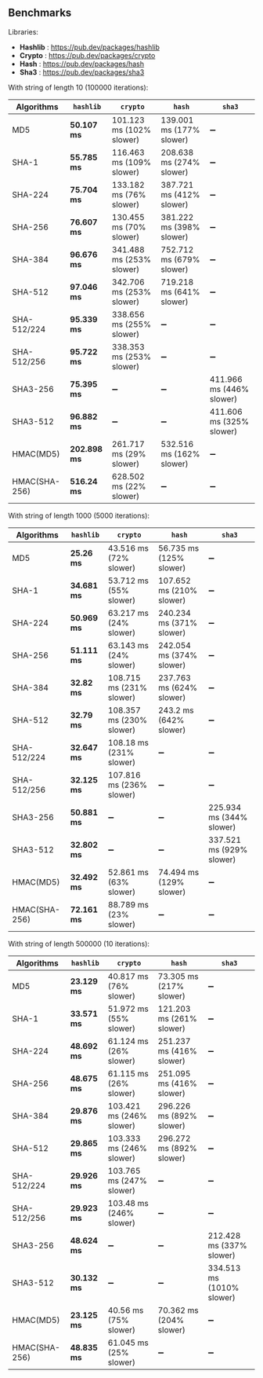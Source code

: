 ## Benchmarks

Libraries:

- **Hashlib** : https://pub.dev/packages/hashlib
- **Crypto** : https://pub.dev/packages/crypto
- **Hash** : https://pub.dev/packages/hash
- **Sha3** : https://pub.dev/packages/sha3

With string of length 10 (100000 iterations):

| Algorithms    | `hashlib`      | `crypto`                 | `hash`                   | `sha3`                   |
| ------------- | -------------- | ------------------------ | ------------------------ | ------------------------ |
| MD5           | **50.107 ms**  | 101.123 ms (102% slower) | 139.001 ms (177% slower) | ➖                       |
| SHA-1         | **55.785 ms**  | 116.463 ms (109% slower) | 208.638 ms (274% slower) | ➖                       |
| SHA-224       | **75.704 ms**  | 133.182 ms (76% slower)  | 387.721 ms (412% slower) | ➖                       |
| SHA-256       | **76.607 ms**  | 130.455 ms (70% slower)  | 381.222 ms (398% slower) | ➖                       |
| SHA-384       | **96.676 ms**  | 341.488 ms (253% slower) | 752.712 ms (679% slower) | ➖                       |
| SHA-512       | **97.046 ms**  | 342.706 ms (253% slower) | 719.218 ms (641% slower) | ➖                       |
| SHA-512/224   | **95.339 ms**  | 338.656 ms (255% slower) | ➖                       | ➖                       |
| SHA-512/256   | **95.722 ms**  | 338.353 ms (253% slower) | ➖                       | ➖                       |
| SHA3-256      | **75.395 ms**  | ➖                       | ➖                       | 411.966 ms (446% slower) |
| SHA3-512      | **96.882 ms**  | ➖                       | ➖                       | 411.606 ms (325% slower) |
| HMAC(MD5)     | **202.898 ms** | 261.717 ms (29% slower)  | 532.516 ms (162% slower) | ➖                       |
| HMAC(SHA-256) | **516.24 ms**  | 628.502 ms (22% slower)  | ➖                       | ➖                       |

With string of length 1000 (5000 iterations):

| Algorithms    | `hashlib`     | `crypto`                 | `hash`                   | `sha3`                   |
| ------------- | ------------- | ------------------------ | ------------------------ | ------------------------ |
| MD5           | **25.26 ms**  | 43.516 ms (72% slower)   | 56.735 ms (125% slower)  | ➖                       |
| SHA-1         | **34.681 ms** | 53.712 ms (55% slower)   | 107.652 ms (210% slower) | ➖                       |
| SHA-224       | **50.969 ms** | 63.217 ms (24% slower)   | 240.234 ms (371% slower) | ➖                       |
| SHA-256       | **51.111 ms** | 63.143 ms (24% slower)   | 242.054 ms (374% slower) | ➖                       |
| SHA-384       | **32.82 ms**  | 108.715 ms (231% slower) | 237.763 ms (624% slower) | ➖                       |
| SHA-512       | **32.79 ms**  | 108.357 ms (230% slower) | 243.2 ms (642% slower)   | ➖                       |
| SHA-512/224   | **32.647 ms** | 108.18 ms (231% slower)  | ➖                       | ➖                       |
| SHA-512/256   | **32.125 ms** | 107.816 ms (236% slower) | ➖                       | ➖                       |
| SHA3-256      | **50.881 ms** | ➖                       | ➖                       | 225.934 ms (344% slower) |
| SHA3-512      | **32.802 ms** | ➖                       | ➖                       | 337.521 ms (929% slower) |
| HMAC(MD5)     | **32.492 ms** | 52.861 ms (63% slower)   | 74.494 ms (129% slower)  | ➖                       |
| HMAC(SHA-256) | **72.161 ms** | 88.789 ms (23% slower)   | ➖                       | ➖                       |

With string of length 500000 (10 iterations):

| Algorithms    | `hashlib`     | `crypto`                 | `hash`                   | `sha3`                    |
| ------------- | ------------- | ------------------------ | ------------------------ | ------------------------- |
| MD5           | **23.129 ms** | 40.817 ms (76% slower)   | 73.305 ms (217% slower)  | ➖                        |
| SHA-1         | **33.571 ms** | 51.972 ms (55% slower)   | 121.203 ms (261% slower) | ➖                        |
| SHA-224       | **48.692 ms** | 61.124 ms (26% slower)   | 251.237 ms (416% slower) | ➖                        |
| SHA-256       | **48.675 ms** | 61.115 ms (26% slower)   | 251.095 ms (416% slower) | ➖                        |
| SHA-384       | **29.876 ms** | 103.421 ms (246% slower) | 296.226 ms (892% slower) | ➖                        |
| SHA-512       | **29.865 ms** | 103.333 ms (246% slower) | 296.272 ms (892% slower) | ➖                        |
| SHA-512/224   | **29.926 ms** | 103.765 ms (247% slower) | ➖                       | ➖                        |
| SHA-512/256   | **29.923 ms** | 103.48 ms (246% slower)  | ➖                       | ➖                        |
| SHA3-256      | **48.624 ms** | ➖                       | ➖                       | 212.428 ms (337% slower)  |
| SHA3-512      | **30.132 ms** | ➖                       | ➖                       | 334.513 ms (1010% slower) |
| HMAC(MD5)     | **23.125 ms** | 40.56 ms (75% slower)    | 70.362 ms (204% slower)  | ➖                        |
| HMAC(SHA-256) | **48.835 ms** | 61.045 ms (25% slower)   | ➖                       | ➖                        |
